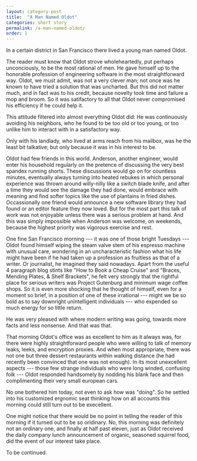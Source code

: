 ```yaml
---
layout: category-post
title:  "A Man Named Oldot"
categories: short story
permalink: /a-man-named-oldot/
order: 1
---
```


In a certain district in San Francisco there lived a young man named Oldot.

The reader must know that Oldot strove wholeheartedly, put perhaps unconciously, to be the most rational of men.  He gave himself up to the honorable profession of engineering software in the most straightforward way.  Oldot, we must admit, was not a very clever man; not once was he known to have tried a solution that was uncharted.  But this did not matter much, and in fact was to his credit, because novelty took time and failure a mop and broom.  So it was satifactory to all that Oldot never compromised his efficiency if he could help it.

This attitude filtered into almost everything Oldot did: He was continuously avoiding his neighbors, who he found to be too old or too young, or too unlike him to interact with in a satisfactory way.

Only with his landlady, who lived at arms reach from his mailbox, was he the least bit talkative; but only because it was in his interest to be.

Oldot had few friends in this world.  Anderson, another engineer, would enter his household regularly on the pretence of discussing the very best spandex running shorts.  These discussions would go on for countless minutes, eventually always turning into heated rebukes in which personal experience was thrown around willy-nilly like a switch blade knife, and after a time they would see the damage they had done, would embrace with meaning and find softer topics like the use of plantains in fried dishes.  Occassionally one friend would announce a new software library they had found or an editor feature they now loved.  But for the most part this talk of work was not enjoyable unless there was a serious problem at hand.  And this was simply impossible when Anderson was welcome, on weekends, because the highest priority was vigorous exercise and rest.

One fine San Francisco morning --- it was one of those bright Tuesdays --- Oldot found himself wiping the steam valve stem of his espresso machine with unusual care, wondering in an uncharacteristic fashion what his life might have been if he had taken up a profession as fruitless as that of a writer.  Or journalist, he imagined they said nowadays.  Apart from the useful 4 paragraph blog stints like "How to Book a Cheap Cruise" and "Braces, Mending Plates, & Shelf Brackets", he felt very strongly that the rightful place for serious writers was Project Gutenburg and minimum wage coffee shops.  So it is even more shocking that he thought of himself, even for a moment so brief, in a position of one of these irrational --- might we be so bold as to say downright unintelligent individuals --- who expended so much energy for so little return.

He was very pleased with where modern writing was going, towards more facts and less nonsense.  And that was that.

That morning Oldot's office was as excellent to him as it always was, for there were highly straightforward people who were willing to talk of memory leaks, leeks, and encryption proxies.  And when most appropriate, there was not one but three dessert restaurants within walking distance (he had recently been convinced that one was not enough).  In its most unexcellent aspects --- those few strange individuals who were long winded, confusing folk --- Oldot responded handsomely by nodding his blank face and then complimenting their very small european cars.

No one bothered him today, not even to ask how was "doing".  So he settled into his customized ergnomic seat thinking how on all accounts this morning could still turn out to be execellent.

One might notice that there would be no point in telling the reader of this morning if it turned out to be so oridinary.  No, this morning was definitely not an ordinary one, and finally at half past eleven, just as Oldot received the daily company lunch announcement of organic, seasoned squirrel food, did the event of our interest take place.

To be continued.
